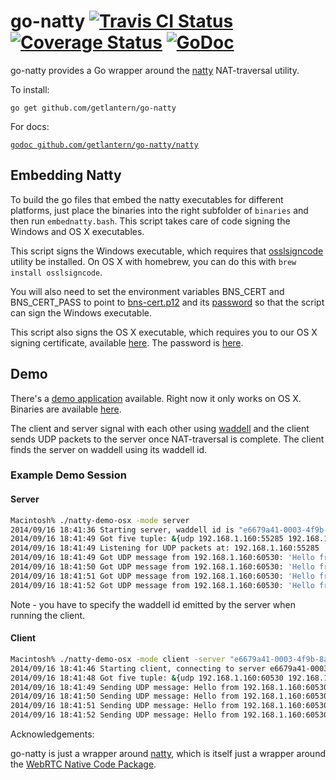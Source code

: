 go-natty [![Travis CI Status](https://travis-ci.org/getlantern/go-natty.svg?branch=master)](https://travis-ci.org/getlantern/go-natty)&nbsp;[![Coverage Status](https://coveralls.io/repos/getlantern/go-natty/badge.png)](https://coveralls.io/r/getlantern/go-natty)&nbsp;[![GoDoc](https://godoc.org/github.com/getlantern/go-natty/natty?status.png)](http://godoc.org/github.com/getlantern/go-natty/natty)
==========
go-natty provides a Go wrapper around the
[natty](https://github.com/getlantern/natty) NAT-traversal utility.

To install:

`go get github.com/getlantern/go-natty`

For docs:

[`godoc github.com/getlantern/go-natty/natty`](https://godoc.org/github.com/getlantern/go-natty/natty)

## Embedding Natty

To build the go files that embed the natty executables for different platforms,
just place the binaries into the right subfolder of `binaries` and then run
`embednatty.bash`. This script takes care of code signing the Windows and OS X
executables.

This script signs the Windows executable, which requires that
[osslsigncode](http://sourceforge.net/projects/osslsigncode/) utility be
installed. On OS X with homebrew, you can do this with
`brew install osslsigncode`.

You will also need to set the environment variables BNS_CERT and BNS_CERT_PASS
to point to [bns-cert.p12](https://github.com/getlantern/too-many-secrets/blob/master/bns_cert.p12)
and its [password](https://github.com/getlantern/too-many-secrets/blob/master/build-installers/env-vars.txt#L3)
so that the script can sign the Windows executable.

This script also signs the OS X executable, which requires you to our OS X
signing certificate, available [here](https://github.com/getlantern/too-many-secrets/blob/master/osx-code-signing-certificate.p12).
The password is [here](https://github.com/getlantern/too-many-secrets/blob/master/osx-code-signing-certificate.p12.txt).

## Demo

There's a [demo application](https://github.com/getlantern/go-natty/tree/master/demo) available. Right now it only
works on OS X. Binaries are available
[here](https://github.com/getlantern/go-natty/releases/download/demo-0.0.1/natty-demo-osx).

The client and server signal with each other using
[waddell](getlantern/waddell) and the client sends UDP packets to the server
once NAT-traversal is complete. The client finds the server on waddell using
its waddell id.

### Example Demo Session

#### Server

```bash
Macintosh% ./natty-demo-osx -mode server                                                            
2014/09/16 18:41:36 Starting server, waddell id is "e6679a41-0003-4f9b-8ae4-671a8a196d13"
2014/09/16 18:41:49 Got five tuple: &{udp 192.168.1.160:55285 192.168.1.160:60530}
2014/09/16 18:41:49 Listening for UDP packets at: 192.168.1.160:55285
2014/09/16 18:41:49 Got UDP message from 192.168.1.160:60530: 'Hello from 192.168.1.160:60530'
2014/09/16 18:41:50 Got UDP message from 192.168.1.160:60530: 'Hello from 192.168.1.160:60530'
2014/09/16 18:41:51 Got UDP message from 192.168.1.160:60530: 'Hello from 192.168.1.160:60530'
2014/09/16 18:41:52 Got UDP message from 192.168.1.160:60530: 'Hello from 192.168.1.160:60530'
```

Note - you have to specify the waddell id emitted by the server when running the
client.

#### Client

```bash
Macintosh% ./natty-demo-osx -mode client -server "e6679a41-0003-4f9b-8ae4-671a8a196d13"
2014/09/16 18:41:46 Starting client, connecting to server e6679a41-0003-4f9b-8ae4-671a8a196d13 ...
2014/09/16 18:41:48 Got five tuple: &{udp 192.168.1.160:60530 192.168.1.160:55285}
2014/09/16 18:41:49 Sending UDP message: Hello from 192.168.1.160:60530
2014/09/16 18:41:50 Sending UDP message: Hello from 192.168.1.160:60530
2014/09/16 18:41:51 Sending UDP message: Hello from 192.168.1.160:60530
2014/09/16 18:41:52 Sending UDP message: Hello from 192.168.1.160:60530
```

Acknowledgements:

go-natty is just a wrapper around [natty](https://github.com/getlantern/natty),
which is itself just a wrapper around the
[WebRTC Native Code Package](http://www.webrtc.org/webrtc-native-code-package).
